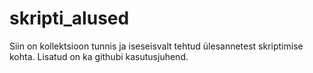 # skripti_alused
Siin on kollektsioon tunnis ja iseseisvalt tehtud ülesannetest skriptimise kohta. Lisatud on ka githubi kasutusjuhend. 
